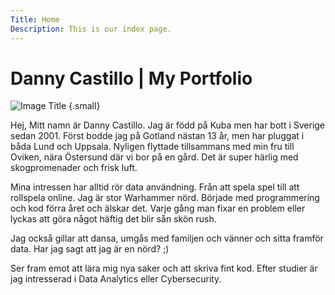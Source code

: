 ```yaml
---
Title: Home
Description: This is our index page.
---
```


# Danny Castillo | My Portfolio

<div class="content" markdown="1">

<div class="content__left" markdown="1">

![Image Title](image/danny.jpg?w=472) {.small}

</div>

<div class="content__right" markdown="1">

Hej, Mitt namn är Danny Castillo. Jag är född på Kuba men har bott i Sverige sedan 2001. Först bodde jag på Gotland nästan 13 år, men har pluggat i båda Lund och Uppsala. Nyligen flyttade tillsammans med min fru till Oviken, nära Östersund där vi bor på en gård. Det är super härlig med skogpromenader och frisk luft.

Mina intressen har alltid rör data användning. Från att spela spel till att rollspela online. Jag är stor Warhammer nörd. Började med programmering och kod förra året och älskar det.
Varje gång man fixar en problem eller lyckas att göra något häftig det blir sån skön rush.

Jag också gillar att dansa, umgås med familjen och vänner och sitta framför data. Har jag sagt att jag är en nörd? ;)

Ser fram emot att lära mig nya saker och att skriva fint kod. Efter studier är jag intresserad i Data Analytics eller Cybersecurity.

</div>

</div>
